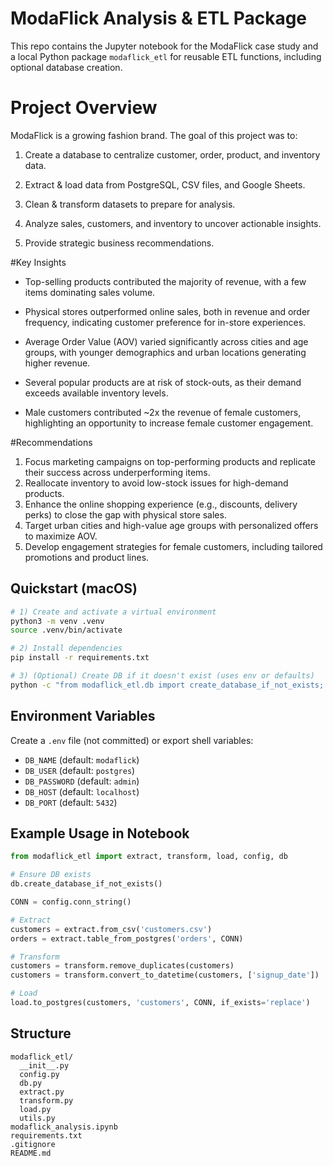 # ModaFlick Analysis & ETL Package

This repo contains the Jupyter notebook for the ModaFlick case study and a local Python package `modaflick_etl` for reusable ETL functions, including optional database creation.

# Project Overview

ModaFlick is a growing fashion brand. The goal of this project was to:

1. Create a database to centralize customer, order, product, and inventory data.

2. Extract & load data from PostgreSQL, CSV files, and Google Sheets.

3. Clean & transform datasets to prepare for analysis.

4. Analyze sales, customers, and inventory to uncover actionable insights.

5. Provide strategic business recommendations.

#Key Insights

- Top-selling products contributed the majority of revenue, with a few items dominating sales volume.

- Physical stores outperformed online sales, both in revenue and order frequency, indicating customer preference for in-store experiences.

- Average Order Value (AOV) varied significantly across cities and age groups, with younger demographics and urban locations generating higher revenue.

- Several popular products are at risk of stock-outs, as their demand exceeds available inventory levels.

- Male customers contributed ~2x the revenue of female customers, highlighting an opportunity to increase female customer engagement.

#Recommendations

1. Focus marketing campaigns on top-performing products and replicate their success across underperforming items.
2. Reallocate inventory to avoid low-stock issues for high-demand products.
3. Enhance the online shopping experience (e.g., discounts, delivery perks) to close the gap with physical store sales.
4. Target urban cities and high-value age groups with personalized offers to maximize AOV.
5. Develop engagement strategies for female customers, including tailored promotions and product lines.

## Quickstart (macOS)

```bash
# 1) Create and activate a virtual environment
python3 -m venv .venv
source .venv/bin/activate

# 2) Install dependencies
pip install -r requirements.txt

# 3) (Optional) Create DB if it doesn't exist (uses env or defaults)
python -c "from modaflick_etl.db import create_database_if_not_exists; print('Created:', create_database_if_not_exists())"
```

## Environment Variables
Create a `.env` file (not committed) or export shell variables:

- `DB_NAME` (default: `modaflick`)
- `DB_USER` (default: `postgres`)
- `DB_PASSWORD` (default: `admin`)
- `DB_HOST` (default: `localhost`)
- `DB_PORT` (default: `5432`)

## Example Usage in Notebook

```python
from modaflick_etl import extract, transform, load, config, db

# Ensure DB exists
db.create_database_if_not_exists()

CONN = config.conn_string()

# Extract
customers = extract.from_csv('customers.csv')
orders = extract.table_from_postgres('orders', CONN)

# Transform
customers = transform.remove_duplicates(customers)
customers = transform.convert_to_datetime(customers, ['signup_date'])

# Load
load.to_postgres(customers, 'customers', CONN, if_exists='replace')
```

## Structure
```
modaflick_etl/
  __init__.py
  config.py
  db.py
  extract.py
  transform.py
  load.py
  utils.py
modaflick_analysis.ipynb
requirements.txt
.gitignore
README.md
```
